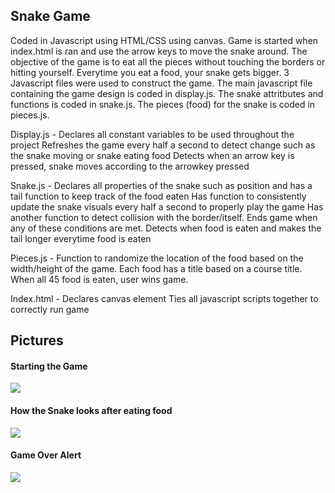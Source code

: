 <h2> Snake Game </h2>
<div>
Coded in Javascript using HTML/CSS using canvas. Game is started when index.html is ran and use the arrow keys to move the snake around. The objective of the game is to eat all the pieces without touching the borders or hitting yourself. Everytime you eat a food, your snake gets bigger. 3 Javascript files were used to construct the game. The main javascript file containing the game design is coded in display.js. The snake attritbutes and functions is coded in snake.js. The pieces (food) for the snake is coded in pieces.js. 

Display.js - 
  Declares all constant variables to be used throughout the project
  Refreshes the game every half a second to detect change such as the snake moving or snake eating food
  Detects when an arrow key is pressed, snake moves according to the arrowkey pressed
  
Snake.js - 
  Declares all properties of the snake such as position and has a tail function to keep track of the food eaten
  Has function to consistently update the snake visuals every half a second to properly play the game
  Has another function to detect collision with the border/itself. Ends game when any of these conditions are met.
  Detects when food is eaten and makes the tail longer everytime food is eaten

Pieces.js - 
  Function to randomize the location of the food based on the width/height of the game.
  Each food has a title based on a course title. When all 45 food is eaten, user wins game.

Index.html - 
  Declares canvas element
  Ties all javascript scripts together to correctly run game

</div>
  
<h2> Pictures </h2>

<h4> Starting the Game </h4>
<img src = "https://user-images.githubusercontent.com/56744953/95142157-0dc1b780-0741-11eb-9c0b-125b30622224.png"></img>

<h4> How the Snake looks after eating food </h4>
<img src = "https://user-images.githubusercontent.com/56744953/95142393-99d3df00-0741-11eb-94c0-87b2a649a7ce.png"></img>

<h4> Game Over Alert </h4>
<img src = "https://user-images.githubusercontent.com/56744953/95142469-c5ef6000-0741-11eb-9fc8-a90d3a92691f.png"></img>
